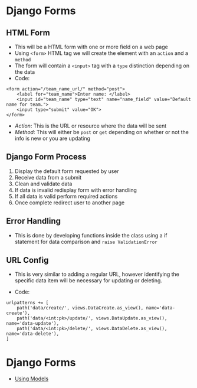 # Django Forms

## HTML Form

- This will be a HTML form with one or more field on a web page
- Using `<form>` HTML tag we will create the element with an `action` and a `method`
- The form will contain a `<input>` tag with a `type` distinction depending on the data
- Code:

```
<form action="/team_name_url/" method="post">
    <label for="team_name">Enter name: </label>
    <input id="team_name" type="text" name="name_field" value="Default name for team.">
    <input type="submit" value="OK">
</form>
```

- *Action*: This is the URL or resource where the data will be sent
- *Method*: This will either be `post` or `get` depending on whether or not the info is new or you are updating

## Django Form Process

1. Display the default form requested by user
2. Receive data from a submit
3. Clean and validate data
4. If data is invalid redisplay form with error handling
5. If all data is valid perform required actions
6. Once complete redirect user to another page

## Error Handling

- This is done by developing functions inside the class using a if statement for data comparison and `raise ValidationError`

## URL Config

- This is very similar to adding a regular URL, however identifying the specific data item will be necessary for updating or deleting.

- Code:

```
urlpatterns += [
    path('data/create/', views.DataCreate.as_view(), name='data-create'),
    path('data/<int:pk>/update/', views.DataUpdate.as_view(), name='data-update'),
    path('data/<int:pk>/delete/', views.DataDelete.as_view(), name='data-delete'),
]
```

# Django Forms

- [Using Models](https://developer.mozilla.org/en-US/docs/Learn/Server-side/Django/Models#summary)